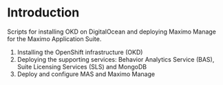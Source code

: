 # Introduction 
Scripts for installing OKD on DigitalOcean and deploying Maximo Manage for the Maximo Application Suite.

 1. Installing the OpenShift infrastructure (OKD)
 2. Deploying the supporting services: Behavior Analytics Service (BAS), Suite Licensing Services (SLS) and MongoDB
 3. Deploy and configure MAS and Maximo Manage